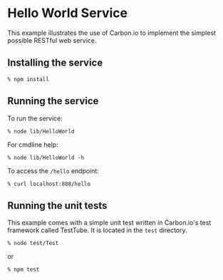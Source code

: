 # Hello World Service

This example illustrates the use of Carbon.io to implement the simplest possible RESTful web service. 

## Installing the service

```
% npm install
```

## Running the service

To run the service:

```
% node lib/HelloWorld
```

For cmdline help:

```
% node lib/HelloWorld -h
```

To access the ```/hello``` endpoint:

```
% curl localhost:888/hello
```

## Running the unit tests

This example comes with a simple unit test written in Carbon.io's test framework called TestTube. It is located in the ```test``` directory. 

```
% node test/Test
```

or 

```
% npm test
```

